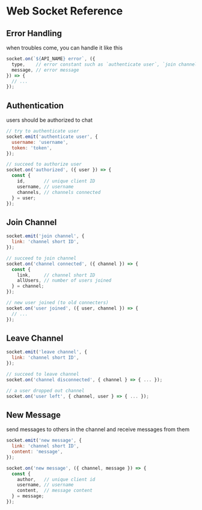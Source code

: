 # Web Socket Reference

## Error Handling
when troubles come, you can handle it like this

```js
socket.on(`${API_NAME} error`, ({
  type,    // error constant such as `authenticate user`, `join channel`, etc...
  message, // error message
}) => {
  // ...
});
```

## Authentication
users should be authorized to chat

```js
// try to authenticate user
socket.emit('authenticate user', {
  username: 'username',
  token: 'token',
});

// succeed to authorize user
socket.on('authorized', ({ user }) => {
  const {
    id,       // unique client ID
    username, // username
    channels, // channels connected
  } = user;
});
```

## Join Channel
```js
socket.emit('join channel', {
  link: 'channel short ID',
});

// succeed to join channel
socket.on('channel connected', ({ channel }) => {
  const {
    link,     // channel short ID
    allUsers, // number of users joined
  } = channel;
});

// new user joined (to old connecters)
socket.on('user joined', ({ user, channel }) => {
  // ...
});
```

## Leave Channel
```js
socket.emit('leave channel', {
  link: 'channel short ID',
});

// succeed to leave channel
socket.on('channel disconnected', { channel } => { ... });

// a user dropped out channel
socket.on('user left', { channel, user } => { ... });
```

## New Message
send messages to others in the channel and receive messages from them
```js
socket.emit('new message', {
  link: 'channel short ID',
  content: 'message',
});

socket.on('new message', ({ channel, message }) => {
  const {
    author,   // unique client id
    username, // username
    content,  // message content
  } = message;
});
```

